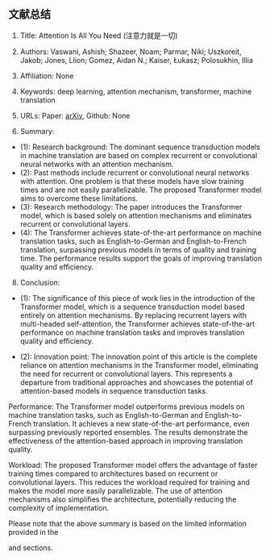 ## 文献总结




1. Title: Attention Is All You Need (注意力就是一切)

2. Authors: Vaswani, Ashish; Shazeer, Noam; Parmar, Niki; Uszkoreit, Jakob; Jones, Llion; Gomez, Aidan N.; Kaiser, Łukasz; Polosukhin, Illia

3. Affiliation: None

4. Keywords: deep learning, attention mechanism, transformer, machine translation

5. URLs: Paper: [arXiv](https://arxiv.org/abs/1706.03762), Github: None

6. Summary:
  - (1): Research background: The dominant sequence transduction models in machine translation are based on complex recurrent or convolutional neural networks with an attention mechanism.
  - (2): Past methods include recurrent or convolutional neural networks with attention. One problem is that these models have slow training times and are not easily parallelizable. The proposed Transformer model aims to overcome these limitations.
  - (3): Research methodology: The paper introduces the Transformer model, which is based solely on attention mechanisms and eliminates recurrent or convolutional layers.
  - (4): The Transformer achieves state-of-the-art performance on machine translation tasks, such as English-to-German and English-to-French translation, surpassing previous models in terms of quality and training time. The performance results support the goals of improving translation quality and efficiency.





8. Conclusion:

- (1): The significance of this piece of work lies in the introduction of the Transformer model, which is a sequence transduction model based entirely on attention mechanisms. By replacing recurrent layers with multi-headed self-attention, the Transformer achieves state-of-the-art performance on machine translation tasks and improves translation quality and efficiency.

- (2): Innovation point: The innovation point of this article is the complete reliance on attention mechanisms in the Transformer model, eliminating the need for recurrent or convolutional layers. This represents a departure from traditional approaches and showcases the potential of attention-based models in sequence transduction tasks.

Performance: The Transformer model outperforms previous models on machine translation tasks, such as English-to-German and English-to-French translation. It achieves a new state-of-the-art performance, even surpassing previously reported ensembles. The results demonstrate the effectiveness of the attention-based approach in improving translation quality.

Workload: The proposed Transformer model offers the advantage of faster training times compared to architectures based on recurrent or convolutional layers. This reduces the workload required for training and makes the model more easily parallelizable. The use of attention mechanisms also simplifies the architecture, potentially reducing the complexity of implementation.

Please note that the above summary is based on the limited information provided in the <summary> and <conclusion> sections.




